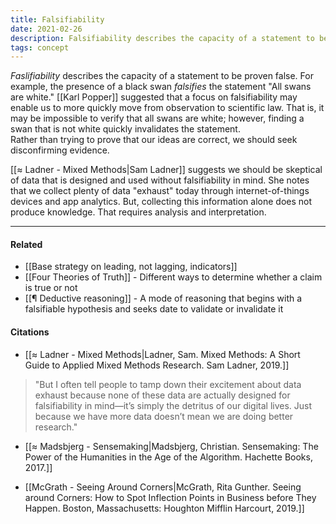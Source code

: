 ```yaml
---
title: Falsifiability
date: 2021-02-26
description: Falsifiability describes the capacity of a statement to be be proven false.
tags: concept
---
```


*Faslifiability* describes the capacity of a statement to be proven false. For example, the presence of a black swan *falsifies* the statement "All swans are white." [[Karl Popper]] suggested that a focus on falsifiability may enable us to more quickly move from observation to scientific law. That is, it may be impossible to verify that all swans are white; however, finding a swan that is not white quickly invalidates the statement.  
Rather than trying to prove that our ideas are correct, we should seek disconfirming evidence. 

[[≈ Ladner - Mixed Methods|Sam Ladner]] suggests we should be skeptical of data that is designed and used without falsifiability in mind. She notes that we collect plenty of data "exhaust" today through internet-of-things devices and app analytics. But, collecting this information alone does not produce knowledge. That requires analysis and interpretation. 


---
#### Related
- [[Base strategy on leading, not lagging, indicators]]
- [[Four Theories of Truth]] - Different ways to determine whether a claim is true or not
- [[¶ Deductive reasoning]] - A mode of reasoning that begins with a falsifiable hypothesis and seeks date to validate or invalidate it

#### Citations
- [[≈ Ladner - Mixed Methods|Ladner, Sam. Mixed Methods: A Short Guide to Applied Mixed Methods Research. Sam Ladner, 2019.]]

> "But I often tell people to tamp down their excitement about data exhaust because none of these data are actually designed for falsifiability in mind—it’s simply the detritus of our digital lives. Just because we have more data doesn’t mean we are doing better research."

- [[≈ Madsbjerg - Sensemaking|Madsbjerg, Christian. Sensemaking: The Power of the Humanities in the Age of the Algorithm. Hachette Books, 2017.]]

- [[McGrath - Seeing Around Corners|McGrath, Rita Gunther. Seeing around Corners: How to Spot Inflection Points in Business before They Happen. Boston, Massachusetts: Houghton Mifflin Harcourt, 2019.]]